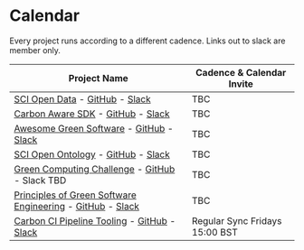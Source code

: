 # Calendar
Every project runs according to a different cadence. Links out to slack are member only.

| Project Name                             | Cadence & Calendar Invite |
|------------------------------------------|---------|
| [SCI Open Data](https://greensoftware.foundation/projects/sci-open-data) - [GitHub](https://github.com/Green-Software-Foundation/sci-data) - [Slack](https://greensoftwarefdn.slack.com/archives/C02LW83D5CJ) | TBC     |
| [Carbon Aware SDK](https://greensoftware.foundation/projects/carbon-aware-sdk) - [GitHub](https://github.com/Green-Software-Foundation/carbon-aware-sdk) - [Slack](https://greensoftwarefdn.slack.com/archives/C02JRAV4QEP) | TBC     |
| [Awesome Green Software](https://greensoftware.foundation/projects/awesome-green-software) - [GitHub](https://github.com/Green-Software-Foundation/awesome-green-software) - [Slack](https://greensoftwarefdn.slack.com/archives/C02LHAW0KKQ) | TBC     |
| [SCI Open Ontology](https://greensoftware.foundation/projects/sci-open-ontology) - [GitHub](https://github.com/Green-Software-Foundation/SCI_open_ontology) - [Slack](https://greensoftwarefdn.slack.com/archives/C02T3NU896X) | TBC     |
| [Green Computing Challenge](https://greensoftware.foundation/projects/the-green-computing-grand-challenge-gc2) - [GitHub](https://github.com/Green-Software-Foundation/green-computing-grand-challenge) - Slack TBD | TBC     |
| [Principles of Green Software Engineering](https://greensoftware.foundation/projects/principles-of-green-software-engineering) - [GitHub](https://github.com/Green-Software-Foundation/green-software-principles) - [Slack](https://greensoftwarefdn.slack.com/archives/C036PLLATHC) | TBC     |
| [Carbon CI Pipeline Tooling](https://greensoftware.foundation/projects/carbon-ci-pipeline-tooling) - [GitHub](https://github.com/Green-Software-Foundation/Carbon_CI_Pipeline_Tooling) - [Slack](https://greensoftwarefdn.slack.com/archives/C038YRLD2NN) | Regular Sync Fridays 15:00 BST |
